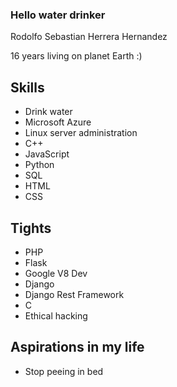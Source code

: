 ### Hello water drinker

<p>Rodolfo Sebastian Herrera Hernandez</p>
<p>16 years living on planet Earth :)</p>

## Skills
<ul>
  <li>
    <span>Drink water</span>
  </li>
  <li>
    <span>Microsoft Azure</span>
  </li>
  <li>
    <span>Linux server administration</span>
  </li>
  <li>
    <span>C++</span>
  </li>
  <li>
    <span>JavaScript</span>
  </li>
  <li>
    <span>Python</span>
  </li>
  <li>
    <span>SQL</span>
  </li>
  <li>
    <span>HTML</span>
  </li>
  <li>
    <span>CSS</span>
  </li>
 </ul>
 
## Tights
<ul>
  <li>
    <span>PHP</span>
  </li>
  <li>
    <span>Flask</span>
  </li>
  <li>
    <span>Google V8 Dev</span>
  </li>
  <li>
    <span>Django</span>
  </li>
  <li>
    <span>Django Rest Framework</span>
  </li>
  <li>
    <span>C</span>
  </li>
  <li>
    <span>Ethical hacking</span>
  </li>
  </li>
</ul>

## Aspirations in my life
<ul>
  <li>
    <span>Stop peeing in bed</span>
  </li>
 </ul>
